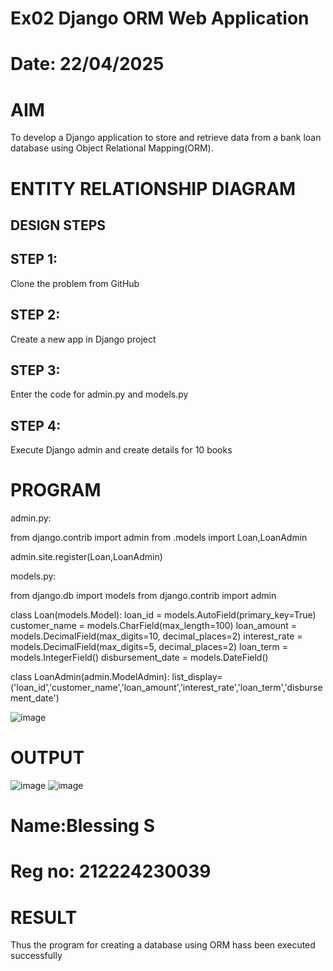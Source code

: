 # Ex02 Django ORM Web Application
# Date: 22/04/2025
# AIM
To develop a Django application to store and retrieve data from a bank loan database using Object Relational Mapping(ORM).

# ENTITY RELATIONSHIP DIAGRAM
## DESIGN STEPS
## STEP 1:
Clone the problem from GitHub

## STEP 2:
Create a new app in Django project

## STEP 3:
Enter the code for admin.py and models.py

## STEP 4:
Execute Django admin and create details for 10 books

# PROGRAM
admin.py:

from django.contrib import admin
from .models import Loan,LoanAdmin

admin.site.register(Loan,LoanAdmin)


models.py:

from django.db import models
from django.contrib import admin

class Loan(models.Model):
    loan_id = models.AutoField(primary_key=True)
    customer_name = models.CharField(max_length=100)
    loan_amount = models.DecimalField(max_digits=10, decimal_places=2)
    interest_rate = models.DecimalField(max_digits=5, decimal_places=2)
    loan_term = models.IntegerField()
    disbursement_date = models.DateField()

class LoanAdmin(admin.ModelAdmin):
list_display=('loan_id','customer_name','loan_amount','interest_rate','loan_term','disbursement_date')

![image](https://github.com/user-attachments/assets/d1fb6a22-7676-4521-849c-665c95e225dc)

# OUTPUT

![image](https://github.com/user-attachments/assets/4e8a5ac3-3591-432c-b0bd-ee6ccc134469)
![image](https://github.com/user-attachments/assets/712207e5-3f2b-452f-b356-a6a72fa027bc)


# Name:Blessing S
# Reg no: 212224230039
# RESULT
Thus the program for creating a database using ORM hass been executed successfully
